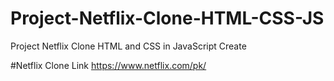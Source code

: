 # Project-Netflix-Clone-HTML-CSS-JS
Project Netflix Clone HTML and CSS in JavaScript Create 

#Netflix Clone Link
https://www.netflix.com/pk/